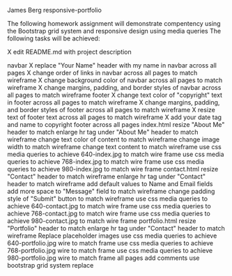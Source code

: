 James Berg
responsive-portfolio

The following homework assignment will demonstrate compentency using the Bootstrap grid system and responsive design using media queries
The following tasks will be achieved:

X edit README.md with project description

navbar
   X replace "Your Name" header with my name in navbar across all pages
   X change order of links in navbar across all pages to match wireframe
   X change background color of navbar across all pages to match wireframe
   X change margins, padding, and border styles of navbar across all pages to match wireframe
footer
   X change text color of "copyright" text in footer across all pages to match wireframe
   X change margins, padding, and border styles of footer across all pages to match wireframe
   X resize text of footer text across all pages to match wireframe
   X add your date tag and name to copyright footer across all pages
index.html
   resize "About Me" header to match 
   enlarge hr tag under "About Me" header to match wireframe
   change text color of content to match wireframe
   change image width to match wireframe
   change text content to match wireframe
   use css media queries to achieve 640-index.jpg to match wire frame
   use css media queries to achieve 768-index.jpg to match wire frame
   use css media queries to achieve 980-index.jpg to match wire frame
contact.html
   resize "Contact" header to match wireframe
   enlarge hr tag under "Contact" header to match wireframe
   add default values to Name and Email fields   
   add more space to "Message" field to match wireframe
   change padding style of "Submit" button to match wireframe
   use css media queries to achieve 640-contact.jpg to match wire frame 
   use css media queries to achieve 768-contact.jpg to match wire frame 
   use css media queries to achieve 980-contact.jpg to match wire frame
portfolio.html
   resize "Portfolio" header to match 
   enlarge hr tag under "Contact" header to match wireframe
   Replace placeholder images
   use css media queries to achieve 640-portfolio.jpg wire to match frame
   use css media queries to achieve 768-portfolio.jpg wire to match frame
   use css media queries to achieve 980-portfolio.jpg wire to match frame
all pages
   add comments
   use bootstrap grid system
   replace <title>